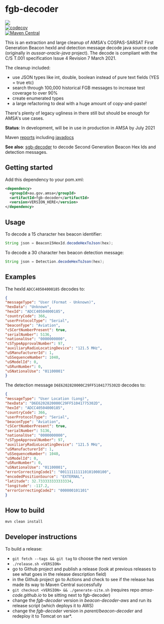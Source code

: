 # fgb-decoder
<a href="https://github.com/amsa-code/fgb-decoder/actions/workflows/ci.yml"><img src="https://github.com/amsa-code/fgb-decoder/actions/workflows/ci.yml/badge.svg"/></a><br/>
[![codecov](https://codecov.io/gh/amsa-code/fgb-decoder/branch/master/graph/badge.svg)](https://codecov.io/gh/amsa-code/fgb-decoder)<br/>
[![Maven Central](https://maven-badges.herokuapp.com/maven-central/au.gov.amsa/fgb-decoder/badge.svg?style=flat)](https://maven-badges.herokuapp.com/maven-central/au.gov.amsa/fgb-decoder)<br/>

This is an extraction and large cleanup of AMSA's COSPAS-SARSAT First Generation Beacon hexId and detection message decode java source code (originally in *aussar-oracle-java* project). The decode is compliant with the C/S T.001 specification Issue 4 Revision 7 March 2021.

The cleanup included:
* use JSON types like int, double, boolean instead of pure text fields (YES = true etc)
* search through 100,000 historical FGB messages to increase test coverage to over 90%
* create enumerated types
* a large refactoring to deal with a huge amount of copy-and-paste!

There's plenty of legacy ugliness in there still but should be enough for AMSA's use cases.

**Status**: In development, will be in use in production in AMSA by July 2021

Maven [reports](https://amsa-code.github.io/fgb-decoder/index.html) including [javadocs](https://amsa-code.github.io/fgb-decoder/apidocs/index.html)

**See also**: [sgb-decoder](https://github.com/amsa-code/sgb-decoder.git) to decode Second Generation Beacon Hex Ids and detection messages.

## Getting started
Add this dependency to your pom.xml:

```xml
<dependency>
  <groupId>au.gov.amsa</groupId>
  <artifactId>fgb-decoder</artifactId>
  <version>VERSION_HERE</version>
</dependency>
```

## Usage
To decode a 15 character hex beacon identifier:

```java
String json = Beacon15HexId.decodeHexToJson(hex);
```

To decode a 30 character hex beacon detection message:

```java
String json = Detection.decodeHexToJson(hex);
```
## Examples
The hexId `ADCC40504000185` decodes to:
```json
{
"messageType": "User (Format - Unknown)",
"hexData": "Unknown",
"hexId": "ADCC40504000185",
"countryCode": 366,
"userProtocolType": "Serial",
"beaconType": "Aviation",
"cSCertNumberPresent": true,
"serialNumber": 5136,
"nationalUse": "0000000000",
"cSTypeApprovalNumber": 97,
"auxiliaryRadioLocatingDevice": "121.5 MHz",
"uSManufacturerId": 1,
"uSSequenceNumber": 1040,
"uSModelId": 0,
"uSRunNumber": 0,
"uSNationalUse": "01100001"
}
```

The detection message `D6E6202820000C29FF51041775302D` decodes to:

```json
{
"messageType": "User Location (Long)",
"hexData": "D6E6202820000C29FF51041775302D",
"hexId": "ADCC40504000185",
"countryCode": 366,
"userProtocolType": "Serial",
"beaconType": "Aviation",
"cSCertNumberPresent": true,
"serialNumber": 5136,
"nationalUse": "0000000000",
"cSTypeApprovalNumber": 97,
"auxiliaryRadioLocatingDevice": "121.5 MHz",
"uSManufacturerId": 1,
"uSSequenceNumber": 1040,
"uSModelId": 0,
"uSRunNumber": 0,
"uSNationalUse": "01100001",
"errorCorrectingCode1": "001111111110101000100",
"encodedPositionSource": "EXTERNAL",
"latitude": 32.733333333333334,
"longitude": -117.2,
"errorCorrectingCode2": "000000101101"
}
```
## How to build
```bash
mvn clean install
```

## Developer instructions
To build a release:
* `git fetch --tags && git tag` to choose the next version
* `./release.sh <VERSION>`
* go to Github project and publish a release (look at previous releases to see what goes in the release description field)
* in the Github project go to Actions and check to see if the release has made its way to Maven Central successfully
* `git checkout <VERSION> && ./generate-site.sh` (requires repo *amsa-code.github.io* to be sitting next to fgb-decoder)
* change the *fgb-decoder* version in *beacon-decoder-aws* and run its release script (which deploys it to AWS)
* change the *fgb-decoder* version in *parent/beacon-decoder* and redeploy it to Tomcat on sar*.
